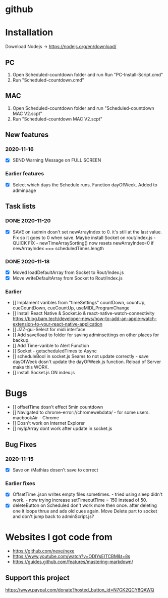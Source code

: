 # github

# Installation
Download Nodejs -> https://nodejs.org/en/download/

## PC
  1. Open Scheduled-countdown folder and run Run "PC-Install-Script.cmd"
  2. Run "Scheduled-countdown.cmd"

## MAC
 1. Open Scheduled-countdown folder and run "Scheduled-countdown MAC V2.scpt"
 2. Run "Scheduled-countdown MAC V2.scpt"


## New features
### 2020-11-16
- [X] SEND Warning Message on FULL SCREEN
### Earlier features
- [X] Select which days the Schedule runs. Function dayOfWeek. Added to adminpage

## Task lists
### DONE 2020-11-20
- [X] SAVE on /admin dosn't set newArrayIndex to 0. it's still at the last value. Fix so it goes to 0 when save. Maybe install Socket on rout/index.js - QUICK FIX - newTimeArraySorting() now resets newArrayIndex=0 if newArrayIndex === scheduledTimes.length
### DONE 2020-11-18
- [X] Moved loadDefaultArray from Socket to Rout/Index.js
- [X] Move writeDefaultArray from Socket to Rout/Index.js
### Earlier
- [] Implament varibles from "timeSettings" countDown, countUp, cueCountDown, cueCountUp, useMIDI_ProgramChange
- [] Install React Native & Socket.io & react-native-watch-connectivity  https://blog.bam.tech/developer-news/how-to-add-an-apple-watch-extension-to-your-react-native-application
- [] JZZ-gui-Select for midi interface
- [] Add save/load to folder for saving adminsettings on other places for backup.
- [] Add Time-varible to Alert Function
- [] Socket - getscheduledTimes to Async
- [] scheduleBool in socket.js Seams to not update correctly -
    save dayOfWeek dosn't update the dayOfWeek.js function. Reload of Server make this WORK.
- [] install Socket.js ON index.js



# Bugs
- [] offsetTime dosn't effect 5min countdown
- [] Navigated to chrome-error://chromewebdata/ - for some users. macbookAir - Chrome
- [] Dosn't work on Internet Explorer
- [] myIpArray dont work after update in socket.js

## Bug Fixes
### 2020-11-15
- [X] Save on /Mathias dosen't save to correct
### Earlier fixes
- [X] OffsetTime .json writes empty files sometimes. - tried using sleep didn't work. - now trying increase setTimeoutTime = 150 instead of 50.
- [x] deleteButton on Scheduled don't work more then once. after deleting one it loops thrue and ads old cues again. Move Delete part to socket and don't jump back to adminScript.js?

# Websites I got code from
- https://github.com/nexe/nexe
- https://www.youtube.com/watch?v=ODlYsEITCBM&t=8s
- https://guides.github.com/features/mastering-markdown/








## Support this project
https://www.paypal.com/donate?hosted_button_id=N7GK2QCY8QAWQ
